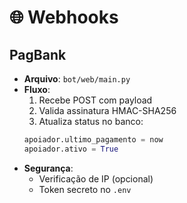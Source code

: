 # 🌐 Webhooks

## PagBank
- **Arquivo**: `bot/web/main.py`
- **Fluxo**:
  1. Recebe POST com payload
  2. Valida assinatura HMAC-SHA256
  3. Atualiza status no banco:
  ```python
  apoiador.ultimo_pagamento = now
  apoiador.ativo = True
  ```
- **Segurança**:
  - Verificação de IP (opcional)
  - Token secreto no `.env`